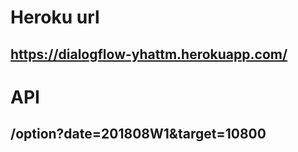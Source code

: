 # Heroku url
## https://dialogflow-yhattm.herokuapp.com/

# API
## /option?date=201808W1&target=10800
